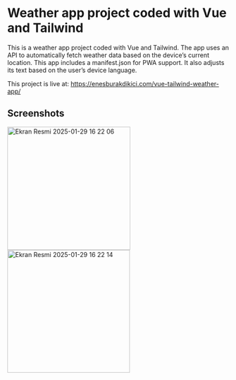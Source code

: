 <h1>Weather app project coded with Vue and Tailwind</h1>

<p>This is a weather app project coded with Vue and Tailwind. The app uses an API to automatically fetch weather data based on the device’s current location. This app includes a manifest.json for PWA support. It also adjusts its text based on the user’s device language.</p>

<p>This project is live at: <a href="https://enesburakdikici.com/vue-tailwind-weather-app/">https://enesburakdikici.com/vue-tailwind-weather-app/</a></p>

<h2>Screenshots</h2>

<img width="279" alt="Ekran Resmi 2025-01-29 16 22 06" src="https://github.com/user-attachments/assets/70d520f5-b2b1-43ab-b64c-616845e07e4b" />

<img width="278" alt="Ekran Resmi 2025-01-29 16 22 14" src="https://github.com/user-attachments/assets/fd247312-9b96-435f-81b1-0e2676b260e3" />

